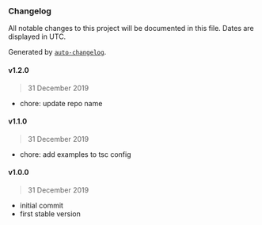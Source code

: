 ### Changelog

All notable changes to this project will be documented in this file. Dates are displayed in UTC.

Generated by [`auto-changelog`](https://github.com/CookPete/auto-changelog).

#### v1.2.0

> 31 December 2019

- chore: update repo name

#### v1.1.0

> 31 December 2019

- chore: add examples to tsc config

#### v1.0.0

> 31 December 2019

- initial commit
- first stable version

